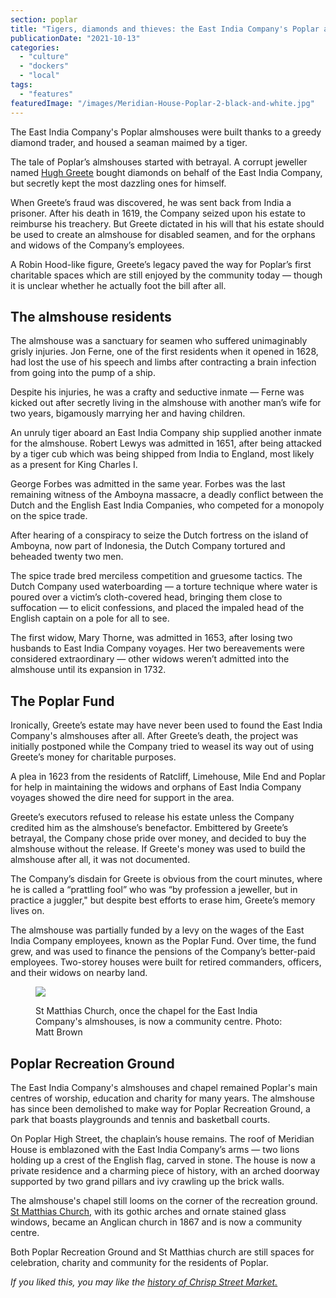 ```yaml
---
section: poplar
title: "Tigers, diamonds and thieves: the East India Company's Poplar almshouses"
publicationDate: "2021-10-13"
categories: 
  - "culture"
  - "dockers"
  - "local"
tags: 
  - "features"
featuredImage: "/images/Meridian-House-Poplar-2-black-and-white.jpg"
---
```


The East India Company's Poplar almshouses were built thanks to a greedy diamond trader, and housed a seaman maimed by a tiger.

The tale of Poplar’s almshouses started with betrayal. A corrupt jeweller named [Hugh Greete](https://www.british-history.ac.uk/survey-london/vols43-4/pp107-110) bought diamonds on behalf of the East India Company, but secretly kept the most dazzling ones for himself. 

When Greete’s fraud was discovered, he was sent back from India a prisoner. After his death in 1619, the Company seized upon his estate to reimburse his treachery. But Greete dictated in his will that his estate should be used to create an almshouse for disabled seamen, and for the orphans and widows of the Company’s employees. 

A Robin Hood-like figure, Greete’s legacy paved the way for Poplar’s first charitable spaces which are still enjoyed by the community today — though it is unclear whether he actually foot the bill after all. 

## The almshouse residents

The almshouse was a sanctuary for seamen who suffered unimaginably grisly injuries. Jon Ferne, one of the first residents when it opened in 1628, had lost the use of his speech and limbs after contracting a brain infection from going into the pump of a ship.

Despite his injuries, he was a crafty and seductive inmate — Ferne was kicked out after secretly living in the almshouse with another man’s wife for two years, bigamously marrying her and having children. 

An unruly tiger aboard an East India Company ship supplied another inmate for the almshouse. Robert Lewys was admitted in 1651, after being attacked by a tiger cub which was being shipped from India to England, most likely as a present for King Charles I.

George Forbes was admitted in the same year. Forbes was the last remaining witness of the Amboyna massacre, a deadly conflict between the Dutch and the English East India Companies, who competed for a monopoly on the spice trade.

After hearing of a conspiracy to seize the Dutch fortress on the island of Amboyna, now part of Indonesia, the Dutch Company tortured and beheaded twenty two men. 

The spice trade bred merciless competition and gruesome tactics. The Dutch Company used waterboarding — a torture technique where water is poured over a victim’s cloth-covered head, bringing them close to suffocation — to elicit confessions, and placed the impaled head of the English captain on a pole for all to see. 

The first widow, Mary Thorne, was admitted in 1653, after losing two husbands to East India Company voyages. Her two bereavements were considered extraordinary — other widows weren’t admitted into the almshouse until its expansion in 1732. 

## The Poplar Fund 

Ironically, Greete’s estate may have never been used to found the East India Company's almshouses after all. After Greete’s death, the project was initially postponed while the Company tried to weasel its way out of using Greete’s money for charitable purposes. 

A plea in 1623 from the residents of Ratcliff, Limehouse, Mile End and Poplar for help in maintaining the widows and orphans of East India Company voyages showed the dire need for support in the area. 

Greete’s executors refused to release his estate unless the Company credited him as the almshouse’s benefactor. Embittered by Greete’s betrayal, the Company chose pride over money, and decided to buy the almshouse without the release. If Greete's money was used to build the almshouse after all, it was not documented.

The Company’s disdain for Greete is obvious from the court minutes, where he is called a “prattling fool” who was “by profession a jeweller, but in practice a juggler," but despite best efforts to erase him, Greete’s memory lives on. 

The almshouse was partially funded by a levy on the wages of the East India Company employees, known as the Poplar Fund. Over time, the fund grew, and was used to finance the pensions of the Company’s better-paid employees. Two-storey houses were built for retired commanders, officers, and their widows on nearby land. 

<figure>

![](/images/MATTHIAS-CHURCH-BW-1024x683.jpg)

<figcaption>

St Matthias Church, once the chapel for the East India Company's almshouses, is now a community centre. Photo: Matt Brown

</figcaption>

</figure>

## Poplar Recreation Ground

The East India Company's almshouses and chapel remained Poplar's main centres of worship, education and charity for many years. The almshouse has since been demolished to make way for Poplar Recreation Ground, a park that boasts playgrounds and tennis and basketball courts. 

On Poplar High Street, the chaplain’s house remains. The roof of Meridian House is emblazoned with the East India Company’s arms — two lions holding up a crest of the English flag, carved in stone. The house is now a private residence and a charming piece of history, with an arched doorway supported by two grand pillars and ivy crawling up the brick walls.

The almshouse's chapel still looms on the corner of the recreation ground. [St Matthias Church,](https://poplarlondon.co.uk/church-architecture-tour/) with its gothic arches and ornate stained glass windows, became an Anglican church in 1867 and is now a community centre.

Both Poplar Recreation Ground and St Matthias church are still spaces for celebration, charity and community for the residents of Poplar.

_If you liked this, you may like the [history of Chrisp Street Market.](https://poplarlondon.co.uk/chrisp-street-market-history/)_
